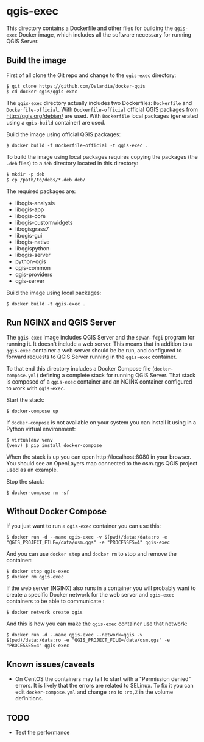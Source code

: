 # qgis-exec

This directory contains a Dockerfile and other files for building the `qgis-exec` Docker image,
which includes all the software necessary for running QGIS Server.

## Build the image

First of all clone the Git repo and change to the `qgis-exec` directory:

```shell
$ git clone https://github.com/Oslandia/docker-qgis
$ cd docker-qgis/qgis-exec
```

The `qgis-exec` directory actually includes two Dockerfiles: `Dockerfile` and `Dockerfile-official`.
With `Dockerfile-official` official QGIS packages from http://qgis.org/debian/ are used.  With
`Dockerfile` local packages (generated using a `qgis-build` container) are used.

Build the image using official QGIS packages:

```shell
$ docker build -f Dockerfile-official -t qgis-exec .
```

To build the image using local packages requires copying the packages (the `.deb` files) to a `deb`
directory located in this directory:

```shell
$ mkdir -p deb
$ cp /path/to/debs/*.deb deb/
```

The required packages are:

- libqgis-analysis
- libqgis-app
- libqgis-core
- libqgis-customwidgets
- libqgisgrass7
- libqgis-gui
- libqgis-native
- libqgispython
- libqgis-server
- python-qgis
- qgis-common
- qgis-providers
- qgis-server

Build the image using local packages:

```shell
$ docker build -t qgis-exec .
```

## Run NGINX and QGIS Server

The `qgis-exec` image includes QGIS Server and the `spwan-fcgi` program for running it. It doesn't
include a web server. This means that in addition to a `qgis-exec` container a web server should be
be run, and configured to forward requests to QGIS Server running in the `qgis-exec` container.

To that end this directory includes a Docker Compose file (`docker-compose.yml`) defining a complete
stack for running QGIS Server. That stack is composed of a `qgis-exec` container and an NGINX
container configured to work with `qgis-exec`.

Start the stack:

```shell
$ docker-compose up
```

If `docker-compose` is not available on your system you can install it using in a Python
virtual environment:

```shell
$ virtualenv venv
(venv) $ pip install docker-compose
```

When the stack is up you can open http://localhost:8080 in your browser. You should see
an OpenLayers map connected to the osm.qgs QGIS project used as an example.

Stop the stack:

```shell
$ docker-compose rm -sf
```

## Without Docker Compose

If you just want to run a `qgis-exec` container you can use this:

```shell
$ docker run -d --name qgis-exec -v $(pwd)/data:/data:ro -e "QGIS_PROJECT_FILE=/data/osm.qgs" -e "PROCESSES=4" qgis-exec
```

And you can use `docker stop` and `docker rm` to stop and remove the container:

```shell
$ docker stop qgis-exec
$ docker rm qgis-exec
```

If the web server (NGINX) also runs in a container you will probably want to create a specific
Docker network for the web server and `qgis-exec` containers to be able to communicate :

```shell
$ docker network create qgis
```

And this is how you can make the `qgis-exec` container use that network:

```shell
$ docker run -d --name qgis-exec --network=qgis -v $(pwd)/data:/data:ro -e "QGIS_PROJECT_FILE=/data/osm.qgs" -e "PROCESSES=4" qgis-exec
```

## Known issues/caveats

* On CentOS the containers may fail to start with a "Permission denied" errors. It is likely that
  the errors are related to SELinux. To fix it you can edit `docker-compose.yml` and change `:ro` to
  `:ro,Z` in the volume definitions.

## TODO

* Test the performance
